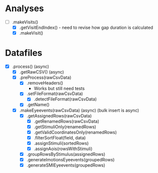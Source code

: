 # Analyses

- [ ] .makeVisits()
  - [x] .getVisitEndIndex() - need to revise how gap duration is calculated
  - [x] .makeVisit()

# Datafiles

- [x] .process() (async)
  - [x] .getRawCSV() (async)
  - [x] .preProcess(rawCsvData)
    - [x] .removeHeaders()
      - Works but still need tests
    - [x] .setFileFormat(rawCsvData)
      - [x] .detectFileFormat(rawCsvData)
    - [x] .getName()
  - [x] .makeEyeevents(rawCsvData) (async) (bulk insert is async)
    - [x] .getAssignedRows(rawCsvData)
      - [x] .getRenamedRows(rawCsvData)
      - [x] .getStimuliOnly(renamedRows)
      - [x] .getValidCoordinatesOnly(renamedRows)
      - [x] .filterSortFloat(field, data)
      - [x] .assignStimuli(sortedRows)
      - [x] .assignAois(rowsWithStimuli)
    - [x] .groupRowsByStimulus(assignedRows)
    - [x] .generateImotionsEyeevents(groupedRows)
    - [x] .generateSMIEyeevents(groupedRows)
